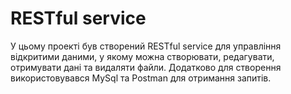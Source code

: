 # RESTful service 
У цьому проекті був створений RESTful service для управління відкритими даними, у якому можна створювати, редагувати, отримувати дані та видаляти файли. Додатково для створення використовувався MySql та Postman для отримання запитів. 
